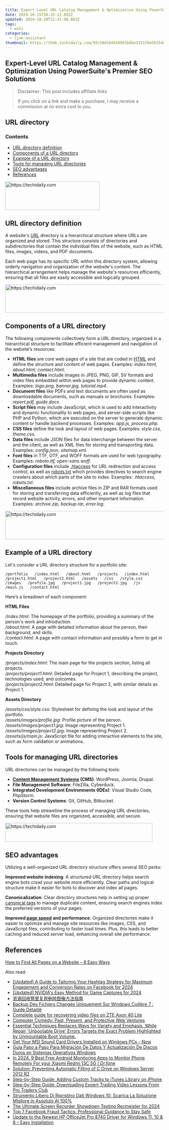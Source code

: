 ```yaml
---
title: Expert-Level URL Catalog Management & Optimization Using PowerSuite's Premier SEO Solutions
date: 2024-10-15T16:32:22.042Z
updated: 2024-10-20T12:41:08.863Z
tags:
  - wiki
categories:
  - link-assistant
thumbnail: https://thmb.techidaily.com/93c58d18d4169d1b8be3151f6e561548c6b0c37eb736f1516830c78d9ab2d4d1.jpg
---
```


## Expert-Level URL Catalog Management & Optimization Using PowerSuite's Premier SEO Solutions

>  Disclaimer: This post includes affiliate links
>
>  If you click on a link and make a purchase, I may receive a commission at no extra cost to you.
>

## URL directory

### Contents

* [URL directory definition](https://tools.techidaily.com/link-assistant/products/)
* [Components of a URL directory](https://tools.techidaily.com/link-assistant/products/)
* [Example of a URL directory](https://tools.techidaily.com/link-assistant/products/)
* [Tools for managing URL directories](https://tools.techidaily.com/link-assistant/products/)
* [SEO advantages](https://tools.techidaily.com/link-assistant/products/)
* [References](https://tools.techidaily.com/link-assistant/products/)

<!-- affiliate ads begin -->
<a href="https://aligracehair.sjv.io/c/5597632/1997643/19272" target="_top" id="1997643">
  <img src="//a.impactradius-go.com/display-ad/19272-1997643" border="0" alt="https://techidaily.com" width="300" height="90"/>
</a>
<img height="0" width="0" src="https://aligracehair.sjv.io/i/5597632/1997643/19272" style="position:absolute;visibility:hidden;" border="0" />
<!-- affiliate ads end -->

## URL directory definition

A website's [URL](https://tools.techidaily.com/link-assistant/products/) directory is a hierarchical structure where URLs are organized and stored. This structure consists of directories and subdirectories that contain the individual files of the website, such as HTML files, images, videos, and PDF documents.

Each web page has its specific URL within this directory system, allowing orderly navigation and organization of the website's content. The hierarchical arrangement helps manage the website's resources efficiently, ensuring that all files are easily accessible and logically grouped.

<!-- affiliate ads begin -->
<a href="https://aligracehair.sjv.io/c/5597632/1972684/19272" target="_top" id="1972684">
  <img src="//a.impactradius-go.com/display-ad/19272-1972684" border="0" alt="https://techidaily.com" width="728" height="90"/>
</a>
<img height="0" width="0" src="https://aligracehair.sjv.io/i/5597632/1972684/19272" style="position:absolute;visibility:hidden;" border="0" />
<!-- affiliate ads end -->

## Components of a URL directory

The following components collectively form a URL directory, organized in a hierarchical structure to facilitate efficient management and navigation of the website’s resources:

* **HTML files** are core web pages of a site that are coded in [HTML](https://tools.techidaily.com/link-assistant/products/) and define the structure and content of web pages. Examples: _index.html, about.html, contact.html_.
* **Multimedia files** include images in JPEG, PNG, GIF, SV formats and video files embedded within web pages to provide dynamic content. Examples: _logo.png, banner.jpg, tutorial.mp4_.
* **Document files** like PDFs and text documents are often used as downloadable documents, such as manuals or brochures. Examples: _report.pdf, guide.docx_.
* **Script files** may include JavaScript, which is used to add interactivity and dynamic functionality to web pages, and server-side scripts like PHP and Python, which are executed on the server to generate dynamic content or handle backend processes. Examples: _app.js, process.php_.
* **CSS files** define the look and layout of web pages. Examples: _style.css, theme.css_.
* **Data files** include JSON files for data interchange between the server and the client, as well as XML files for storing and transporting data. Examples: _config.json, sitemap.xml_.
* **Font files** in TTF, OTF, and WOFF formats are used for web typography. Examples: _roboto.ttf, open-sans.woff_.
* **Configuration files** include [.htaccess](https://tools.techidaily.com/link-assistant/products/) for URL redirection and access control, as well as [robots.txt](https://tools.techidaily.com/link-assistant/products/) which provides directives to search engine crawlers about which parts of the site to index. Examples: _.htaccess, robots.txt_.
* **Miscellaneous files** include archive files in ZIP and RAR formats used for storing and transferring data efficiently, as well as log files that record website activity, errors, and other important information. Examples: _archive.zip, backup.rar, error.log_.

<!-- affiliate ads begin -->
<a href="https://appsumo.8odi.net/c/5597632/2082542/7443" target="_top" id="2082542">
  <img src="//a.impactradius-go.com/display-ad/7443-2082542" border="0" alt="https://techidaily.com" width="728" height="90"/>
</a>
<img height="0" width="0" src="https://appsumo.8odi.net/i/5597632/2082542/7443" style="position:absolute;visibility:hidden;" border="0" />
<!-- affiliate ads end -->

## Example of a URL directory

Let's consider a URL directory structure for a portfolio site:

`/portfolio  
 /index.html  
 /about.html  
 /projects  
 /index.html  
 /project1.html  
 /project2.html  
 /assets  
 /css  
 /style.css  
 /images  
 /profile.jpg  
 /project1.jpg  
 /project2.jpg  
 /js  
 /main.js  
 /contact.html`

Here’s a breadown of each component:

**HTML Files**

_/index.html_: The homepage of the portfolio, providing a summary of the person's work and introduction.  
_/about.html_: A page with detailed information about the person, their background, and skills.  
_/contact.html_: A page with contact information and possibly a form to get in touch.

**Projects Directory**

_/projects/index.html_: The main page for the projects section, listing all projects.  
_/projects/project1.html_: Detailed page for Project 1, describing the project, technologies used, and outcomes.  
_/projects/project2.html_: Detailed page for Project 2, with similar details as Project 1.

**Assets Directory**

_/assets/css/style.css_: Stylesheet for defining the look and layout of the portfolio.  
_/assets/images/profile.jpg_: Profile picture of the person.  
_/assets/images/project1.jpg_: Image representing Project 1.  
_/assets/images/project2.jpg_: Image representing Project 2.  
_/assets/js/main.js_: JavaScript file for adding interactive elements to the site, such as form validation or animations.

## Tools for managing URL directories

URL directories can be managed by the following tools:

* **[Content Management Systems](https://tools.techidaily.com/link-assistant/products/) (CMS)**: WordPress, Joomla, Drupal.
* **File Management Software**: FileZilla, Cyberduck.
* **Integrated Development Environments (IDEs)**: Visual Studio Code, PhpStorm.
* **Version Control Systems**: Git, GitHub, Bitbucket.

These tools help streamline the process of managing URL directories, ensuring that website files are organized, accessible, and secure.

<!-- affiliate ads begin -->
<a href="https://aligracehair.sjv.io/c/5597632/2135360/19272" target="_top" id="2135360">
  <img src="//a.impactradius-go.com/display-ad/19272-2135360" border="0" alt="https://techidaily.com" width="468" height="60"/>
</a>
<img height="0" width="0" src="https://aligracehair.sjv.io/i/5597632/2135360/19272" style="position:absolute;visibility:hidden;" border="0" />
<!-- affiliate ads end -->

## SEO advantages

Utilizing a well-organized URL directory structure offers several SEO perks:

**Improved website indexing**: A structured URL directory helps search engine bots crawl your website more efficiently. Clear paths and logical structure make it easier for bots to discover and index all pages.

**Canonicalization**: Clear directory structures help in setting up proper [canonical tags](https://tools.techidaily.com/link-assistant/products/) to manage duplicate content, ensuring search engines index the preferred versions of your pages.

**Improved [page speed](https://tools.techidaily.com/link-assistant/products/) and performance**: Organized directories make it easier to optimize and manage site resources like images, CSS, and JavaScript files, contributing to faster load times. Plus, this leads to better caching and reduced server load, enhancing overall site performance.

## References

[How to Find All Pages on a Website – 8 Easy Ways](https://tools.techidaily.com/link-assistant/products/)

<ins class="adsbygoogle"
     style="display:block"
     data-ad-format="autorelaxed"
     data-ad-client="ca-pub-7571918770474297"
     data-ad-slot="1223367746"></ins>

<ins class="adsbygoogle"
     style="display:block"
     data-ad-client="ca-pub-7571918770474297"
     data-ad-slot="8358498916"
     data-ad-format="auto"
     data-full-width-responsive="true"></ins>

<span class="atpl-alsoreadstyle">Also read:</span>
<div><ul>
<li><a href="https://facebook-videos.techidaily.com/updated-a-guide-to-tailoring-your-hashtag-strategy-for-maximum-engagement-and-conversion-rates-on-facebook-for-2024/"><u>[Updated] A Guide to Tailoring Your Hashtag Strategy for Maximum Engagement and Conversion Rates on Facebook for 2024</u></a></li>
<li><a href="https://screen-sharing-recording.techidaily.com/updated-nvidias-easy-method-for-game-captures-for-2024/"><u>[Updated] NVIDIA's Easy Method for Game Captures for 2024</u></a></li>
<li><a href="https://win-extraordinary.techidaily.com/6lwe5rqq5zue5ps2562s6yem5asn5y6f5yig6zmk5zuplus5yop5pa55rov5oyh5y2x/"><u>资源回收筒里复原删除图像方法指南</u></a></li>
<li><a href="https://win-extraordinary.techidaily.com/backup-des-fichiers-changes-uniquement-sur-windows-cuillere-7-guide-detaille/"><u>Backup Des Fichiers Changés Uniquement Sur Windows Cuillère 7 : Guide Détaillé</u></a></li>
<li><a href="https://phone-solutions.techidaily.com/complete-guide-for-recovering-video-files-on-zte-axon-40-lite-by-fonelab-android-recover-video/"><u>Complete guide for recovering video files on ZTE Axon 40 Lite</u></a></li>
<li><a href="https://tech-revival.techidaily.com/computer-comedy-past-present-and-protective-web-ventures/"><u>Computer Comedy: Past, Present, and Protective Web Ventures</u></a></li>
<li><a href="https://win-extraordinary.techidaily.com/essential-techniques-replaces-ways-for-variety-and-emphasis-while-repair-unbootable-drive-errors-targets-the-exact-problem-highlighted-by-unmountable-boot-v262/"><u>Essential Techniques Replaces Ways for Variety and Emphasis, While Repair 'Unbootable Drive' Errors Targets the Exact Problem Highlighted by Unmountable Boot Volume.</u></a></li>
<li><a href="https://hardware-updates.techidaily.com/get-your-msi-sound-card-drivers-installed-on-windows-pcs-now/"><u>Get Your MSI Sound Card Drivers Installed on Windows PCs - Now</u></a></li>
<li><a href="https://win-extraordinary.techidaily.com/guia-paso-a-paso-para-migracion-de-datos-y-actualizacion-de-discos-duros-en-sistemas-operativos-windows/"><u>Guía Paso a Paso Para Migración De Datos Y Actualización De Discos Duros en Sistemas Operativos Windows</u></a></li>
<li><a href="https://android-location.techidaily.com/in-2024-9-best-free-android-monitoring-apps-to-monitor-phone-remotely-for-your-xiaomi-redmi-13c-5g-drfone-by-drfone-virtual/"><u>In 2024, 9 Best Free Android Monitoring Apps to Monitor Phone Remotely For your Xiaomi Redmi 13C 5G | Dr.fone</u></a></li>
<li><a href="https://win-extraordinary.techidaily.com/solution-preventing-automatic-filling-of-c-drive-on-windows-server-2012-r2/"><u>Solution: Preventing Automatic Filling of C Drive on Windows Server 2012 R2</u></a></li>
<li><a href="https://win-extraordinary.techidaily.com/step-by-step-guide-adding-custom-tracks-to-itunes-library-on-iphone/"><u>Step-by-Step Guide: Adding Custom Tracks to iTunes Library on iPhone</u></a></li>
<li><a href="https://win-info.techidaily.com/step-by-step-guide-downloading-expert-trading-video-lessons-from-pro-traders-club/"><u>Step-by-Step Guide: Downloading Expert Trading Video Lessons From Pro Traders Club</u></a></li>
<li><a href="https://win-extraordinary.techidaily.com/strumento-libero-di-ripristino-dati-windows-10-scarica-la-soluzione-migliore-in-assoluto-al-100/"><u>Strumento Libero Di Ripristino Dati Windows 10: Scarica La Soluzione Migliore in Assoluto Al 100%</u></a></li>
<li><a href="https://digital-screen-recording.techidaily.com/the-ultimate-screen-recorder-showdown-testing-recmeister-for-2024/"><u>The Ultimate Screen Recorder Showdown Testing Recmeister for 2024</u></a></li>
<li><a href="https://win-extraordinary.techidaily.com/top-7-facebook-fraud-tactics-professional-guidance-to-stay-safe/"><u>Top 7 Facebook Fraud Tactics: Professional Guidance to Stay Safe</u></a></li>
<li><a href="https://driver-download.techidaily.com/update-to-the-newest-hp-officejet-pro-8740-driver-for-windows-11-10-and-8-easy-installation/"><u>Update to the Newest HP OfficeJet Pro 8740 Driver for Windows 11, 10 & 8 – Easy Installation</u></a></li>
</ul></div>

